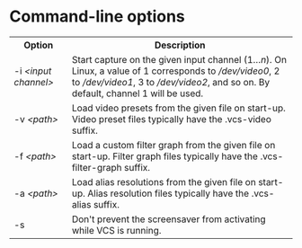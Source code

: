 # Command-line options

<dokki-table headerless>
    <table>
        <tr>
            <th>Option</th>
            <th>Description</th>
        </tr>
        <tr>
            <td>-i <i>&lt;input channel&gt;</i></td>
            <td>
                Start capture on the given input channel (1&#8230;<i>n</i>). On Linux, a value of 1 corresponds to <em>/dev/video0</em>, 2 to <em>/dev/video1</em>, 3 to <em>/dev/video2</em>, and so on. By default, channel 1 will be used.
            </td>
        </tr>
        <tr>
            <td>-v <i>&lt;path&gt;</i></td>
            <td>
                Load video presets from the given file on start-up. Video preset files typically have the .vcs-video suffix.
            </td>
        </tr>
        <tr>
            <td>-f <i>&lt;path&gt;</i></td>
            <td>
                Load a custom filter graph from the given file on start-up. Filter graph files typically have the .vcs-filter-graph suffix.
            </td>
        </tr>
        <tr>
            <td>-a <i>&lt;path&gt;</i></td>
            <td>
                Load alias resolutions from the given file on start-up. Alias resolution files typically have the .vcs-alias suffix.
            </td>
        </tr>
        <tr>
            <td>-s</td>
            <td>
                Don't prevent the screensaver from activating while VCS is running.
            </td>
        </tr>
    </table>
</dokki-table>
